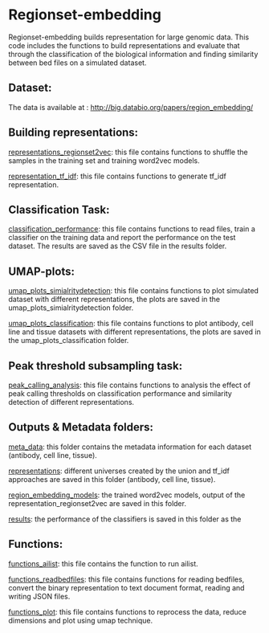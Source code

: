 # Regionset-embedding

Regionset-embedding builds representation for large genomic data. This code includes the functions to build representations and evaluate that through the classification of the biological information and finding similarity between bed files on a simulated dataset. 

## Dataset:

The data is available at : http://big.databio.org/papers/region_embedding/

## Building representations:

[representations_regionset2vec](https://github.com/databio/regionset-embedding/blob/main/src/representations_regionset2vec.ipynb): this file contains functions to shuffle the samples in the training set and training word2vec models. 
  
[representation_tf_idf](https://github.com/databio/regionset-embedding/blob/main/src/representations_tf_idf.ipynb): this file contains functions to generate tf_idf representation. 
  
 
## Classification Task:

[classification_performance](https://github.com/databio/regionset-embedding/blob/main/src/classification_performance.ipynb): this file contains functions to read files, train a classifier on the training data and report the performance on the test dataset. The results are saved as the CSV file in the results folder.
  
## UMAP-plots:

[umap_plots_simialritydetection](https://github.com/databio/regionset-embedding/tree/main/umap_plots_similaritydetection): this file contains functions to plot simulated dataset with different representations, the plots are saved in the umap_plots_simialritydetection folder.
  
[umap_plots_classification](https://github.com/databio/regionset-embedding/tree/main/umap_plots_classification): this file contains functions to plot antibody, cell line and tissue datasets with different representations, the plots are saved in the umap_plots_classification folder.

## Peak threshold subsampling task:

[peak_calling_analysis](https://github.com/databio/regionset-embedding/tree/main/src/peak_calling_analysis.ipynb): this file contains functions to analysis the effect of peak calling thresholds on classification performance and similarity detection of different representations.

## Outputs & Metadata folders:

[meta_data](https://github.com/databio/regionset-embedding/tree/main/meta_data): this folder contains the metadata information for each dataset (antibody, cell line, tissue).
  
[representations](https://github.com/databio/regionset-embedding/tree/main/representations): different universes created by the union and tf_idf approaches are saved in this folder (antibody, cell line, tissue).
  
[region_embedding_models](https://github.com/databio/regionset-embedding/tree/main/word2vecmodels): the trained word2vec models, output of the representation_regionset2vec are saved in this folder. 

[results](https://github.com/databio/regionset-embedding/tree/main/results): the performance of the classifiers is saved in this folder as the 

## Functions:

[functions_ailist](https://github.com/databio/regionset-embedding/blob/main/src/functions_ailist.ipynb): this file contains the function to run ailist.
  
[functions_readbedfiles](https://github.com/databio/regionset-embedding/blob/main/src/functions_readbedfiles.ipynb): this file contains functions for reading bedfiles, convert the binary representation to text document format, reading and writing JSON files. 
  
[functions_plot](https://github.com/databio/regionset-embedding/blob/main/src/functions_plot.ipynb): this file contains functions to reprocess the data, reduce dimensions and plot using umap technique. 
  
